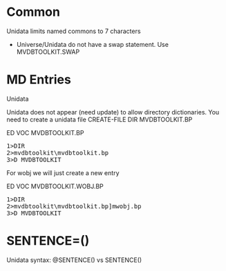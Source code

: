 # Common
Unidata limits named commons to 7 characters

* Universe/Unidata do not have a swap statement.  Use MVDBTOOLKIT.SWAP

# MD Entries

Unidata

Unidata does not appear (need update) to allow directory dictionaries.  You need to create a unidata file
CREATE-FILE DIR MVDBTOOLKIT.BP

ED VOC MVDBTOOLKIT.BP
<PRE>
1>DIR
2>mvdbtoolkit\mvdbtoolkit.bp
3>D_MVDBTOOLKIT
</PRE>

For wobj we will just create a new entry

ED VOC MVDBTOOLKIT.WOBJ.BP
<PRE>
1>DIR
2>mvdbtoolkit\mvdbtoolkit.bp]mwobj.bp
3>D_MVDBTOOLKIT
</PRE>

# SENTENCE=()

Unidata syntax: @SENTENCE() vs SENTENCE()

